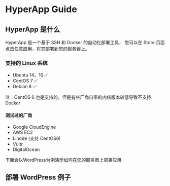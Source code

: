 
# HyperApp Guide

## HyperApp 是什么

HyperApp 是一个基于 SSH 和 Docker 的自动化部署工具， 您可以在 Store 页面点击任意应用，将其部署到您的服务器上。

### 支持的 Linux 系统

* Ubuntu 14，16 ✅
* CentOS 7 ✅
* Debian 8 ✅

注：CentOS 6 也是支持的，但是有些厂商自带的内核版本较低导致不支持 Docker

#### 测试过的厂商

* Google CloudEngine
* AWS EC2
* Linode (支持 CentOS6)
* Vultr
* DigitalOcean


下面会以WordPress为例演示如何在您的服务器上部署应用

## 部署 WordPress 例子
